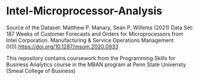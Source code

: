 # Intel-Microprocessor-Analysis

Source of the Dataset: Matthew P. Manary, Sean P. Willems (2021) Data Set: 187 Weeks of Customer Forecasts and Orders for Microprocessors from Intel Corporation. Manufacturing & Service Operations Management 0(0).https://doi.org/10.1287/msom.2020.0933

This repository contains coursework from the Programming Skills for Business Analytics course in the MBAN program at Penn State Univeristy (Smeal College of Business)
